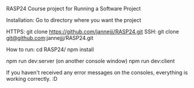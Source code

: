 
R A S P 2 4 
 
 Course project for Running a Software Project

Installation:
  Go to directory where you want the project
  
  HTTPS:
    git clone https://github.com/jannejjj/RASP24.git
  SSH:
    git clone git@github.com:jannejjj/RASP24.git

How to run:
  cd RASP24/
  npm install

  npm run dev:server
  (on another console window) npm run dev:client

If you haven't received any error messages on the consoles, everything is working correctly. :D
